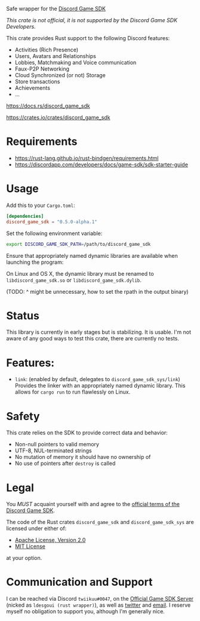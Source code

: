 Safe wrapper for the [Discord Game SDK]

*This crate is not official, it is not supported by the Discord Game SDK Developers.*

This crate provides Rust support to the following Discord features:

- Activities (Rich Presence)
- Users, Avatars and Relationships
- Lobbies, Matchmaking and Voice communication
- Faux-P2P Networking
- Cloud Synchronized (or not) Storage
- Store transactions
- Achievements
- ...


<https://docs.rs/discord_game_sdk>

<https://crates.io/crates/discord_game_sdk>


# Requirements

- <https://rust-lang.github.io/rust-bindgen/requirements.html>
- <https://discordapp.com/developers/docs/game-sdk/sdk-starter-guide>


# Usage

Add this to your `Cargo.toml`:

```toml
[dependencies]
discord_game_sdk = "0.5.0-alpha.1"
```

Set the following environment variable:

```sh
export DISCORD_GAME_SDK_PATH=/path/to/discord_game_sdk
```

Ensure that appropriately named dynamic libraries are available when launching the program:

On Linux and OS X, the dynamic library must be renamed to `libdiscord_game_sdk.so` or
`libdiscord_game_sdk.dylib`.

(TODO: ^ might be unnecessary, how to set the rpath in the output binary)


# Status

This library is currently in early stages but is stabilizing. It is usable.
I'm not aware of any good ways to test this crate, there are currently no tests.


# Features:

- `link`: (enabled by default, delegates to `discord_game_sdk_sys/link`)
    Provides the linker with an appropriately named dynamic library.
    This allows for `cargo run` to run flawlessly on Linux.


# Safety

This crate relies on the SDK to provide correct data and behavior:
- Non-null pointers to valid memory
- UTF-8, NUL-terminated strings
- No mutation of memory it should have no ownership of
- No use of pointers after `destroy` is called


# Legal

You *MUST* acquaint yourself with and agree to the [official terms of the Discord Game SDK].

The code of the Rust crates `discord_game_sdk` and `discord_game_sdk_sys` are licensed under
either of:

* [Apache License, Version 2.0](https://www.apache.org/licenses/LICENSE-2.0)
* [MIT License](https://opensource.org/licenses/MIT)

at your option.


# Communication and Support

I can be reached via Discord `twiikuu#0047`, on the [Official Game SDK Server] (nicked as
`ldesgoui (rust wrapper)`), as well as [twitter] and [email].
I reserve myself no obligation to support you, although I'm generally nice.


[Discord Game SDK]: https://discordapp.com/developers/docs/game-sdk/sdk-starter-guide
[official terms of the Discord Game SDK]: https://discordapp.com/developers/docs/legal
[Official Game SDK Server]: https://discord.gg/discord-gamesdk
[twitter]: https://twitter.com/ldesgoui
[email]: mailto:ldesgoui@ldesgoui.xyz
